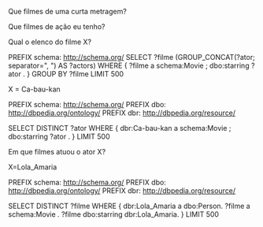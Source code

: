 Que filmes de uma curta metragem?



Que filmes de ação eu tenho?



Qual o elenco do filme X?

PREFIX schema: <http://schema.org/>
SELECT ?filme (GROUP_CONCAT(?ator; separator=", ") AS ?actors) WHERE {
  ?filme a schema:Movie ;
         dbo:starring ?ator .
} 
GROUP BY ?filme
LIMIT 500

X = Ca-bau-kan

PREFIX schema: <http://schema.org/>
PREFIX dbo: <http://dbpedia.org/ontology/>
PREFIX dbr: <http://dbpedia.org/resource/>

SELECT DISTINCT ?ator WHERE {
  dbr:Ca-bau-kan a schema:Movie ;
                 dbo:starring ?ator .
} LIMIT 500



Em que filmes atuou o ator X?

X=Lola_Amaria

PREFIX schema: <http://schema.org/>
PREFIX dbo: <http://dbpedia.org/ontology/>
PREFIX dbr: <http://dbpedia.org/resource/>

SELECT DISTINCT ?filme WHERE {
  dbr:Lola_Amaria a dbo:Person.
  ?filme a schema:Movie .
  ?filme dbo:starring dbr:Lola_Amaria.
} LIMIT 500
